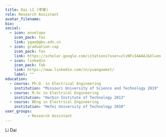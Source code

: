 ```yaml
---
title: Dai LI (李黛)
role: Research Assistant
avatar_filename: 
bio: 
social:
  - icon: envelope
    icon_pack: fas
    link: ygao@gbu.edn.cn
  - icon: graduation-cap
    icon_pack: fas
    link: https://scholar.google.com/citations?user=zlvNFvIAAAAJ&hl=en
  - icon: linkedin
    icon_pack: fab
    link: https://www.linkedin.com/in/yuangaomst/
    label: ""
education:
  - course: Ph.D. in Electrical Engineering
    institution: "Missouri University of Science and Technology 2019"
  - course: M.Sc in Electrical Engineering
    institution: "Harbin Institute of Technology 2013"
  - course: BEng in Electrical Engineering
    institution: "Hefei University of Technology 2010"
user_groups:
          - Research Assistant
---
```




Li Dai